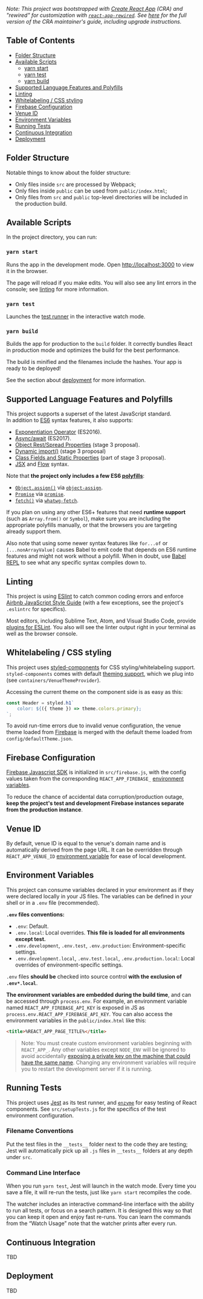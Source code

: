 _Note: This project was bootstrapped with [Create React App](https://github.com/facebookincubator/create-react-app) (CRA) and "rewired" for customization with [`react-app-rewired`](https://github.com/timarney/react-app-rewired). See [here](https://github.com/facebook/create-react-app/blob/master/packages/react-scripts/template/README.md) for the full version of the CRA maintainer's guide, including upgrade instructions._


## Table of Contents

- [Folder Structure](#folder-structure)
- [Available Scripts](#available-scripts)
  - [yarn start](#yarn-start)
  - [yarn test](#yarn-test)
  - [yarn build](#yarn-build)
- [Supported Language Features and Polyfills](#supported-language-features-and-polyfills)
- [Linting](#linting)
- [Whitelabeling / CSS styling](#whitelabeling--css-styling)
- [Firebase Configuration](#firebase-configuration)
- [Venue ID](#venue-id)
- [Environment Variables](#environment-variables)
- [Running Tests](#running-tests)
- [Continuous Integration](#continuous-integration)
- [Deployment](#deployment)


## Folder Structure

Notable things to know about the folder structure:

* Only files inside `src` are processed by Webpack;
* Only files inside `public` can be used from `public/index.html`;
* Only files from `src` and `public` top-level directories will be included in the production build.


## Available Scripts

In the project directory, you can run:

### `yarn start`

Runs the app in the development mode. Open [http://localhost:3000](http://localhost:3000) to view it in the browser.

The page will reload if you make edits. You will also see any lint errors in the console; see [linting](#linting) for more information.

### `yarn test`

Launches the [test runner](#running-tests) in the interactive watch mode.

### `yarn build`

Builds the app for production to the `build` folder. It correctly bundles React in production mode and optimizes the build for the best performance.

The build is minified and the filenames include the hashes. Your app is ready to be deployed!

See the section about [deployment](#deployment) for more information.


## Supported Language Features and Polyfills

This project supports a superset of the latest JavaScript standard.<br>
In addition to [ES6](https://github.com/lukehoban/es6features) syntax features, it also supports:

* [Exponentiation Operator](https://github.com/rwaldron/exponentiation-operator) (ES2016).
* [Async/await](https://github.com/tc39/ecmascript-asyncawait) (ES2017).
* [Object Rest/Spread Properties](https://github.com/sebmarkbage/ecmascript-rest-spread) (stage 3 proposal).
* [Dynamic import()](https://github.com/tc39/proposal-dynamic-import) (stage 3 proposal)
* [Class Fields and Static Properties](https://github.com/tc39/proposal-class-public-fields) (part of stage 3 proposal).
* [JSX](https://facebook.github.io/react/docs/introducing-jsx.html) and [Flow](https://flowtype.org/) syntax.

Note that **the project only includes a few ES6 [polyfills](https://en.wikipedia.org/wiki/Polyfill)**:

* [`Object.assign()`](https://developer.mozilla.org/en/docs/Web/JavaScript/Reference/Global_Objects/Object/assign) via [`object-assign`](https://github.com/sindresorhus/object-assign).
* [`Promise`](https://developer.mozilla.org/en-US/docs/Web/JavaScript/Reference/Global_Objects/Promise) via [`promise`](https://github.com/then/promise).
* [`fetch()`](https://developer.mozilla.org/en/docs/Web/API/Fetch_API) via [`whatwg-fetch`](https://github.com/github/fetch).

If you plan on using any other ES6+ features that need **runtime support** (such as `Array.from()` or `Symbol`), make sure you are including the appropriate polyfills manually, or that the browsers you are targeting already support them.

Also note that using some newer syntax features like `for...of` or `[...nonArrayValue]` causes Babel to emit code that depends on ES6 runtime features and might not work without a polyfill. When in doubt, use [Babel REPL](https://babeljs.io/repl/) to see what any specific syntax compiles down to.


## Linting

This project is using [ESlint](https://eslint.org/) to catch common coding errors and enforce [Airbnb JavaScript Style Guide](https://github.com/airbnb/javascript) (with a few exceptions, see the project's `.eslintrc` for specifics).

Most editors, including Sublime Text, Atom, and Visual Studio Code, provide [plugins for ESLint](https://eslint.org/docs/user-guide/integrations). You also will see the linter output right in your terminal as well as the browser console.


## Whitelabeling / CSS styling

This project uses [styled-components](https://www.styled-components.com/) for CSS styling/whitelabeling support. `styled-components` comes with default [theming support](https://www.styled-components.com/docs/advanced#theming), which we plug into (see `containers/VenueThemeProvider`).

Accessing the current theme on the component side is as easy as this:

```js
const Header = styled.h1`
    color: ${({ theme }) => theme.colors.primary};
`;
```

To avoid run-time errors due to invalid venue configuration, the venue theme loaded from [Firebase](#firebase-configuration) is merged with the default theme loaded from `config/defaultTheme.json`.


## Firebase Configuration

[Firebase Javascript SDK](https://firebase.google.com/docs/web/setup) is initialized in `src/firebase.js`, with the config values taken from the corresponding `REACT_APP_FIREBASE_` [environment variables](#environment-variables).

To reduce the chance of accidental data corruption/production outage, **keep the project's test and development Firebase instances separate from the production instance**.


## Venue ID

By default, venue ID is equal to the venue's domain name and is automatically derived from the page URL. It can be overridden through `REACT_APP_VENUE_ID` [environment variable](#environment-variables) for ease of local development.


## Environment Variables

This project can consume variables declared in your environment as if they were declared locally in your JS files. The variables can be defined in your shell or in a `.env` file (recommended).

**`.env` files conventions:**

* `.env`: Default.
* `.env.local`: Local overrides. **This file is loaded for all environments except test.**
* `.env.development`, `.env.test`, `.env.production`: Environment-specific settings.
* `.env.development.local`, `.env.test.local`, `.env.production.local`: Local overrides of environment-specific settings.

`.env` files **should be** checked into source control **with the exclusion of `.env*.local`**.

**The environment variables are embedded during the build time**, and can be accessed through `process.env`. For example, an environment variable named `REACT_APP_FIREBASE_API_KEY` is exposed in JS as `process.env.REACT_APP_FIREBASE_API_KEY`. You can also access the environment variables in the `public/index.html` like this:

```html
<title>%REACT_APP_PAGE_TITLE%</title>
```

>Note: You must create custom environment variables beginning with `REACT_APP_`. Any other variables except `NODE_ENV` will be ignored to avoid accidentally [exposing a private key on the machine that could have the same name](https://github.com/facebookincubator/create-react-app/issues/865#issuecomment-252199527). Changing any environment variables will require you to restart the development server if it is running.


## Running Tests

This project uses [Jest](https://facebook.github.io/jest/) as its test runner, and [`enzyme`](https://github.com/airbnb/enzyme) for easy testing of React components. See `src/setupTests.js` for the specifics of the test environment configuration.

### Filename Conventions

Put the test files in the `__tests__` folder next to the code they are testing; Jest will automatically pick up all `.js` files in `__tests__` folders at any depth under `src`.

### Command Line Interface

When you run `yarn test`, Jest will launch in the watch mode. Every time you save a file, it will re-run the tests, just like `yarn start` recompiles the code.

The watcher includes an interactive command-line interface with the ability to run all tests, or focus on a search pattern. It is designed this way so that you can keep it open and enjoy fast re-runs. You can learn the commands from the “Watch Usage” note that the watcher prints after every run.


## Continuous Integration

TBD

## Deployment

TBD
